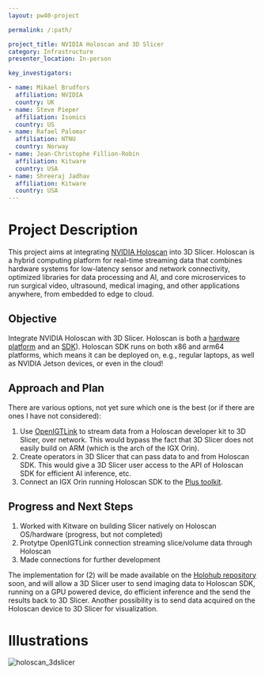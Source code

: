 ```yaml
---
layout: pw40-project

permalink: /:path/

project_title: NVIDIA Holoscan and 3D Slicer
category: Infrastructure
presenter_location: In-person

key_investigators:

- name: Mikael Brudfors
  affiliation: NVIDIA
  country: UK
- name: Steve Pieper
  affiliation: Isomics
  country: US
- name: Rafael Palomar
  affiliation: NTNU
  country: Norway
- name: Jean-Christophe Fillion-Robin
  affiliation: Kitware
  country: USA
- name: Shreeraj Jadhav
  affiliation: Kitware
  country: USA
---
```


# Project Description

<!-- Add a short paragraph describing the project. -->

This project aims at integrating [NVIDIA Holoscan](https://developer.nvidia.com/holoscan-sdk) into 3D Slicer. Holoscan is a hybrid computing platform for real-time streaming data that combines hardware systems for low-latency sensor and network connectivity, optimized libraries for data processing and AI, and core microservices to run surgical video, ultrasound, medical imaging, and other applications anywhere, from embedded to edge to cloud.

## Objective

<!-- Describe here WHAT you would like to achieve (what you will have as end result). -->

Integrate NVIDIA Holoscan with 3D Slicer. Holoscan is both a [hardware platform](https://www.nvidia.com/en-gb/edge-computing/products/igx/) and an [SDK](https://github.com/nvidia-holoscan/holoscan-sdk)). Holoscan SDK runs on both x86 and arm64 platforms, which means it can be deployed on, e.g., regular laptops, as well as NVIDIA Jetson devices, or even in the cloud!

## Approach and Plan

<!-- Describe here HOW you would like to achieve the objectives stated above. -->

There are various options, not yet sure which one is the best (or if there are ones I have not considered):

1. Use [OpenIGTLink](http://openigtlink.org/) to stream data from a Holoscan developer kit to 3D Slicer, over network. This would bypass the fact that 3D Slicer does not easily build on ARM (which is the arch of the IGX Orin).
2. Create operators in 3D Slicer that can pass data to and from Holoscan SDK. This would give a 3D Slicer user access to the API of Holoscan SDK for efficient AI inference, etc.
3. Connect an IGX Orin running Holoscan SDK to the [Plus toolkit](https://plustoolkit.github.io/).

## Progress and Next Steps

1. Worked with Kitware on building Slicer natively on Holoscan OS/hardware (progress, but not completed)
2. Protytpe OpenIGTLink connection streaming slice/volume data through Holoscan
3. Made connections for further development

The implementation for (2) will be made available on the [Holohub repository](https://github.com/nvidia-holoscan/holohub) soon, and will allow a 3D Slicer user to send imaging data to Holoscan SDK, running on a GPU powered device, do efficient inference and the send the results back to 3D Slicer. Another possibility is to send data acquired on the Holoscan device to 3D Slicer for visualization.

# Illustrations

<!-- Add pictures and links to videos that demonstrate what has been accomplished. -->

![holoscan_3dslicer](https://github.com/NA-MIC/ProjectWeek/assets/6413806/c6e5969e-cccc-4228-9c60-e713ef776731)
